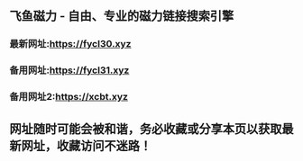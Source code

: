 ## **飞鱼磁力 - 自由、专业的磁力链接搜索引擎**
### 最新网址:<a href="https://fycl30.xyz" target="_blank">https://fycl30.xyz</a>
### 备用网址:<a href="https://fycl31.xyz" target="_blank">https://fycl31.xyz</a>
### 备用网址2:<a href="https://xcbt.xyz" target="_blank">https://xcbt.xyz</a>
## 网址随时可能会被和谐，务必收藏或分享本页以获取最新网址，收藏访问不迷路！
